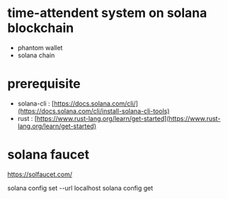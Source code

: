 # time-attendent system on solana blockchain

- phantom wallet 
- solana chain


# prerequisite
- solana-cli : [https://docs.solana.com/cli/](https://docs.solana.com/cli/install-solana-cli-tools)
- rust : [https://www.rust-lang.org/learn/get-started](https://www.rust-lang.org/learn/get-started)


# solana faucet
https://solfaucet.com/

solana config set --url localhost
solana config get
